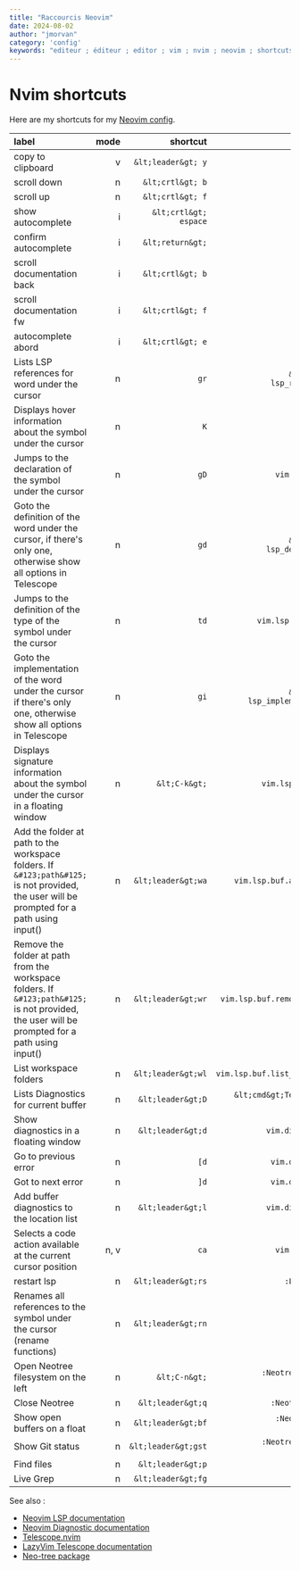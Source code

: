 ```yaml
---
title: "Raccourcis Neovim"
date: 2024-08-02
author: "jmorvan"
category: 'config'
keywords: "editeur ; éditeur ; editor ; vim ; nvim ; neovim ; shortcuts"
---
```


# Nvim shortcuts

Here are my shortcuts for my [Neovim config](https://github.com/sardinecan/dotfiles/tree/main/private_dot_config/nvim).

| label					| mode  		| shortcut  | command   | 
| :-------			| -------:	| -------:  | -------:  |
| copy to clipboard			| v			| `&lt;leader&gt; y`		|  |
| scroll down					| n			| `&lt;crtl&gt; b`			|   | 
| scroll up					| n			| `&lt;crtl&gt; f`			|   |
| show autocomplete 			| i			| `&lt;crtl&gt; espace`	|   |
| confirm autocomplete		| i			| `&lt;return&gt;`		|   |
| scroll documentation back	| i			| `&lt;crtl&gt; b`			|   |
| scroll documentation fw		| i			| `&lt;crtl&gt; f`			|   |
| autocomplete abord			| i			| `&lt;crtl&gt; e`			|   |
| Lists LSP references for word under the cursor  | n | `gr`  | `&lt;cmd&gt;Telescope lsp_references&lt;CR&gt;` |
| Displays hover information about the symbol under the cursor  | n | `K` | `vim.lsp.buf.hover` |
| Jumps to the declaration of the symbol under the cursor  | n  | `gD`  | `vim.lsp.buf.declaration` |
| Goto the definition of the word under the cursor, if there's only one, otherwise show all options in Telescope | n | `gd` | `&lt;cmd&gt;Telescope lsp_definitions&lt;CR&gt;` |
| Jumps to the definition of the type of the symbol under the cursor | n | `td`  | `vim.lsp.buf.type_definition` |
| Goto the implementation of the word under the cursor if there's only one, otherwise show all options in Telescope | n | `gi`  | `&lt;cmd&gt;Telescope lsp_implementations&lt;CR&gt;`  |
| Displays signature information about the symbol under the cursor in a floating window  | n | `&lt;C-k&gt;` | `vim.lsp.buf.signature_help` |
| Add the folder at path to the workspace folders. If `&#123;path&#125;` is not provided, the user will be prompted for a path using input()  | n | `&lt;leader&gt;wa`  | `vim.lsp.buf.add_workspace_folder` |
| Remove the folder at path from the workspace folders. If `&#123;path&#125;` is not provided, the user will be prompted for a path using input() | n | `&lt;leader&gt;wr`  | `vim.lsp.buf.remove_workspace_folder` |
| List workspace folders  | n | `&lt;leader&gt;wl` |  `vim.lsp.buf.list_workspace_folders()`  |
| Lists Diagnostics for current buffer  | n | `&lt;leader&gt;D`  | `&lt;cmd&gt;Telescope diagnostics bufnr=0&lt;CR&gt;` |
| Show diagnostics in a floating window   | n  | `&lt;leader&gt;d`  | `vim.diagnostic.open_float` |
| Go to previous error  | n | `[d`  | `vim.diagnostic.goto_prev`  |
| Got to next error | n | `]d`  | `vim.diagnostic.goto_next`  |
| Add buffer diagnostics to the location list | n | `&lt;leader&gt;l` | `vim.diagnostic.setloclist` |
| Selects a code action available at the current cursor position  | n, v  | `ca` | `vim.lsp.buf.code_action` |
| restart lsp | n | `&lt;leader&gt;rs` | `:LspRestart&lt;CR&gt;` |
| Renames all references to the symbol under the cursor (rename functions) | n | `&lt;leader&gt;rn` | `vim.lsp.buf.rename` |
| Open Neotree filesystem on the left  | n | `&lt;C-n&gt;`   | `:Neotree filesystem reveal left&lt;CR&gt;` |
| Close Neotree  | n | `&lt;leader&gt;q`   | `:Neotree close&lt;CR&gt;`  |
| Show open buffers on a float  | n | `&lt;leader&gt;bf`  | `:Neotree buffers reveal float&lt;CR&gt;` |
| Show Git status  | n | `&lt;leader&gt;gst`   | `:Neotree git_status reveal float&lt;CR&gt;` |
| Find files  | n | `&lt;leader&gt;p` | `builtin.find_files`  |
| Live Grep  | n | `&lt;leader&gt;fg`  | `builtin.live_grep` |


See also :
- [Neovim LSP documentation](https://neovim.io/doc/user/lsp.html)
- [Neovim Diagnostic documentation](https://neovim.io/doc/user/diagnostic.html)
- [Telescope.nvim](https://github.com/nvim-telescope/telescope.nvim)
- [LazyVim Telescope documentation](http://www.lazyvim.org/extras/editor/telescope)
- [Neo-tree package](https://github.com/nvim-neo-tree/neo-tree.nvim)
